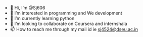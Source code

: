 - 👋 Hi, I’m @Sj606
- 👀 I’m interested in programming and We development 
- 🌱 I’m currently learning python 
- 💞️ I’m looking to collaborate on Coursera and internshala 
- 📫 How to reach me through my mail id ie sj4524@dseu.ac.in

<!---
Sj606/Sj606 is a ✨ special ✨ repository because its `README.md` (this file) appears on your GitHub profile.
You can click the Preview link to take a look at your changes.
--->
